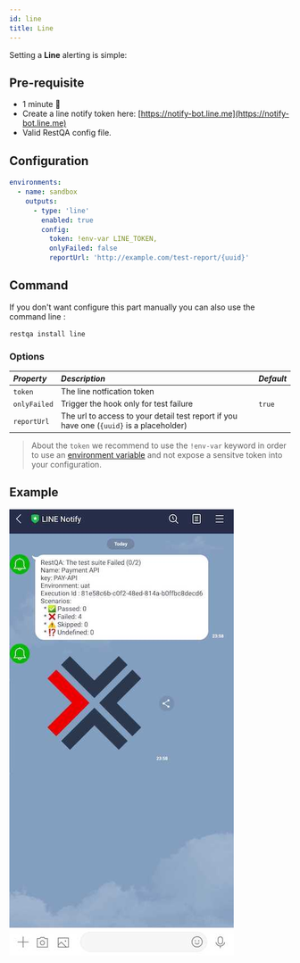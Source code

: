 ```yaml
---
id: line
title: Line
---
```


Setting a **Line** alerting is simple:

## Pre-requisite

 * 1 minute  🚀
 * Create a line notify token here:  [https://notify-bot.line.me](https://notify-bot.line.me)
 * Valid RestQA config file.

## Configuration 

```yaml
environments:
  - name: sandbox
    outputs:
      - type: 'line'
        enabled: true
        config: 
          token: !env-var LINE_TOKEN,
          onlyFailed: false
          reportUrl: 'http://example.com/test-report/{uuid}'
```

## Command 

If you don't want configure this part manually you can also use the command line :

```
restqa install line
```

### Options

| *Property*   | *Description*                                                                                | *Default*          |
|:-------------|:---------------------------------------------------------------------------------------------|:-------------------|
| `token`      | The line notfication token                                                                   |                    |
| `onlyFailed` | Trigger the hook only for test failure                                                       | `true`             |
| `reportUrl`  | The url to access to your detail test report if you have one (`{uuid}` is a placeholder)     |                    |


> About the `token` we recommend to use the `!env-var` keyword in order to use an [environment variable](/getting-started/environment-variable) and not expose a sensitve token into your configuration.

## Example

![line example](../assets/cucumber-export-line.jpg)
